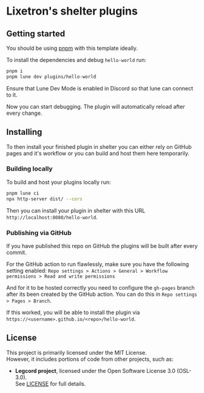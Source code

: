 # Lixetron's shelter plugins

## Getting started
You should be using [pnpm](https://pnpm.io/) with this template ideally.

To install the dependencies and debug `hello-world` run:
```sh
pnpm i 
pnpm lune dev plugins/hello-world
```

Ensure that Lune Dev Mode is enabled in Discord so that lune can connect to it.

Now you can start debugging. The plugin will automatically reload after every change.

## Installing
To then install your finished plugin in shelter you can either rely on GitHub pages and it's workflow or you can build and host them here temporarily.

### Building locally
To build and host your plugins locally run:
```sh
pnpm lune ci
npx http-server dist/ --cors
```
Then you can install your plugin in shelter with this URL `http://localhost:8080/hello-world`.

### Publishing via GitHub
If you have published this repo on GitHub the plugins will be built after every commit.

For the GitHub action to run flawlessly, make sure you have the following setting enabled:
`Repo settings > Actions > General > Workflow permissions > Read and write permissions`

And for it to be hosted correctly you need to configure the `gh-pages` branch after its been created by the GitHub action. You can do this in `Repo settings > Pages > Branch`.

If this worked, you will be able to install the plugin via `https://<username>.github.io/<repo>/hello-world`.

## License

This project is primarily licensed under the MIT License.  
However, it includes portions of code from other projects, such as:

- **Legcord project**, licensed under the Open Software License 3.0 (OSL-3.0).  
  See [LICENSE](./LICENSE.md) for full details.

